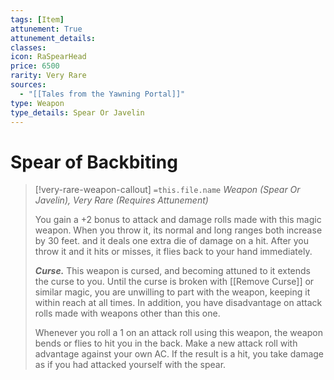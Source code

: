 ```yaml
---
tags: [Item]
attunement: True
attunement_details: 
classes: 
icon: RaSpearHead
price: 6500
rarity: Very Rare
sources:
  - "[[Tales from the Yawning Portal]]"
type: Weapon
type_details: Spear Or Javelin
---
```

# Spear of Backbiting
>[!very-rare-weapon-callout] `=this.file.name`
>*Weapon (Spear Or Javelin), Very Rare (Requires Attunement)*
>
>You gain a +2 bonus to attack and damage rolls made with this magic weapon. When you throw it, its normal and long ranges both increase by 30 feet. and it deals one extra die of damage on a hit. After you throw it and it hits or misses, it flies back to your hand immediately.
>
>***Curse.*** This weapon is cursed, and becoming attuned to it extends the curse to you. Until the curse is broken with [[Remove Curse]] or similar magic, you are unwilling to part with the weapon, keeping it within reach at all times. In addition, you have disadvantage on attack rolls made with weapons other than this one.
>
>Whenever you roll a 1 on an attack roll using this weapon, the weapon bends or flies to hit you in the back. Make a new attack roll with advantage against your own AC. If the result is a hit, you take damage as if you had attacked yourself with the spear.
>
>
